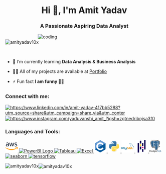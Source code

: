 <h1 align="center">Hi 👋, I'm Amit Yadav</h1>
<h3 align="center">A Passionate Aspiring Data Analyst</h3>

<img align = "right" alt="coding" width="400" src="https://user-images.githubusercontent.com/98509698/205488812-96c222ed-cbb2-4c1d-b6c2-6bdc1a42e3da.gif">

<p align="left"> <img src="https://komarev.com/ghpvc/?username=amityadav10x&label=Profile%20views&color=0e75b6&style=flat" alt="amityadav10x" /> </p>

<p align="left"> <a href="https://twitter.com/" target="blank"><img src="https://img.shields.io/twitter/follow/?logo=twitter&style=for-the-badge" alt="" /></a> </p>

- 🌱 I’m currently learning **Data Analysis & Business Analysis**

- 👨‍💻 All of my projects are available at [Portfolio](https://amityadav10x.github.io/Portfolio_Website/index.html)

- ⚡ Fun fact **I am funny 🫡😎**

<h3 align="left">Connect with me:</h3>
<p align="left">
<a href="https://linkedin.com/in/https://www.linkedin.com/in/amit-yadav-417bb5288?utm_source=share&utm_campaign=share_via&utm_conter" target="blank"><img align="center" src="https://raw.githubusercontent.com/rahuldkjain/github-profile-readme-generator/master/src/images/icons/Social/linked-in-alt.svg" alt="https://www.linkedin.com/in/amit-yadav-417bb5288?utm_source=share&utm_campaign=share_via&utm_conter" height="30" width="40" /></a>
<a href="https://instagram.com/https://www.instagram.com/yaduvanshi_amit_?igsh=zgtnedribnjsa3f0" target="blank"><img align="center" src="https://raw.githubusercontent.com/rahuldkjain/github-profile-readme-generator/master/src/images/icons/Social/instagram.svg" alt="https://www.instagram.com/yaduvanshi_amit_?igsh=zgtnedribnjsa3f0" height="30" width="40" /></a>
</p>

<h3 align="left">Languages and Tools:</h3>
<p align="left">
  
<a href="https://aws.amazon.com" target="_blank" rel="noreferrer"> <img src="https://raw.githubusercontent.com/devicons/devicon/master/icons/amazonwebservices/amazonwebservices-original-wordmark.svg" alt="aws" width="40" height="40"/> </a>
<a href="https://powerbi.microsoft.com/" target="_blank" rel="noreferrer">
<img src="https://learn.microsoft.com/es-es/training/achievements/get-started-power-bi.svg" alt="PowerBI Logo" width="40" height="40">
</a>
<a href="https://www.tableau.com/" target="_blank" rel="noreferrer">
    <img src="https://user-images.githubusercontent.com/32903323/43256817-e40da78a-90c5-11e8-9c84-9471549a1259.png" alt="Tableau" width="40" height="40"/>
</a>
<a href="https://products.office.com/en/excel" target="_blank" rel="noreferrer">
    <img src="https://upload.wikimedia.org/wikipedia/commons/thumb/7/73/Microsoft_Excel_2013-2019_logo.svg/1024px-Microsoft_Excel_2013-2019_logo.svg.png" alt="Excel" width="40" height="40"/>
</a>
<a href="https://www.cprogramming.com/" target="_blank" rel="noreferrer"> <img src="https://raw.githubusercontent.com/devicons/devicon/master/icons/c/c-original.svg" alt="c" width="40" height="40"/> </a>
 <a href="https://www.python.org" target="_blank" rel="noreferrer"> <img src="https://raw.githubusercontent.com/devicons/devicon/master/icons/python/python-original.svg" alt="python" width="40" height="40"/> </a> 
 <a href="https://www.mysql.com/" target="_blank" rel="noreferrer"> <img src="https://raw.githubusercontent.com/devicons/devicon/master/icons/mysql/mysql-original-wordmark.svg" alt="mysql" width="40" height="40"/> </a>
  <a href="https://pandas.pydata.org/" target="_blank" rel="noreferrer"> <img src="https://raw.githubusercontent.com/devicons/devicon/2ae2a900d2f041da66e950e4d48052658d850630/icons/pandas/pandas-original.svg" alt="pandas" width="40" height="40"/> </a>
  <a href="https://www.postgresql.org" target="_blank" rel="noreferrer"> <img src="https://raw.githubusercontent.com/devicons/devicon/master/icons/postgresql/postgresql-original-wordmark.svg" alt="postgresql" width="40" height="40"/> </a>
  <a href="https://seaborn.pydata.org/" target="_blank" rel="noreferrer"> <img src="https://seaborn.pydata.org/_images/logo-mark-lightbg.svg" alt="seaborn" width="40" height="40"/> </a> <a href="https://www.tensorflow.org" target="_blank" rel="noreferrer"> <img src="https://www.vectorlogo.zone/logos/tensorflow/tensorflow-icon.svg" alt="tensorflow" width="40" height="40"/> </a> </p>

<p><img align="left" src="https://github-readme-stats.vercel.app/api/top-langs?username=amityadav10x&show_icons=true&locale=en&layout=compact" alt="amityadav10x" /></p>
<p><img align="center" src="https://github-readme-streak-stats.herokuapp.com/?user=amityadav10x&" alt="amityadav10x" width="500" height="350" /></p>

